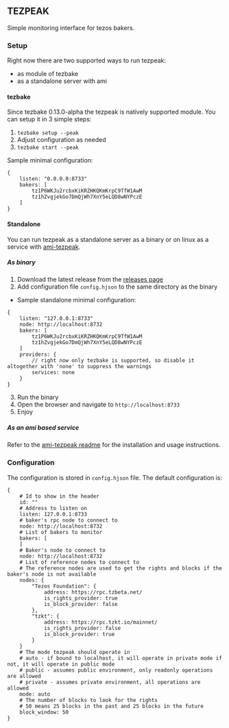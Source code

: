 ## TEZPEAK 

Simple monitoring interface for tezos bakers.

### Setup

Right now there are two supported ways to run tezpeak:
- as module of tezbake
- as a standalone server with ami

#### tezbake

Since tezbake 0.13.0-alpha the tezpeak is natively supported module. You can setup it in 3 simple steps:
1. `tezbake setup --peak`
2. Adjust configuration as needed
3. `tezbake start --peak`

Sample minimal configuration:
```hjson
{
	listen: "0.0.0.0:8733"
	bakers: [
		tz1P6WKJu2rcbxKiKRZHKQKmKrpC9TfW1AwM
		tz1hZvgjekGo7DmQjWh7XnY5eLQD8wNYPczE
	]
}
```

#### Standalone

You can run tezpeak as a standalone server as a binary or on linux as a service with [ami-tezpeak](https://github.com/tez-capital/ami-tezpeak).

##### As binary

1. Download the latest release from the [releases page](https://github.com/tez-capital/tezpeak)
2. Add configuration file `config.hjson` to the same directory as the binary
- Sample standalone minimal configuration:
```hjson
{
	listen: "127.0.0.1:8733"
	node: http://localhost:8732
	bakers: [
		tz1P6WKJu2rcbxKiKRZHKQKmKrpC9TfW1AwM
		tz1hZvgjekGo7DmQjWh7XnY5eLQD8wNYPczE
	]
	providers: {
		// right now only tezbake is supported, so disable it altogether with 'none' to suppress the warnings
		services: none 
	}
}
```
3. Run the binary
4. Open the browser and navigate to `http://localhost:8733`
5. Enjoy

##### As an ami based service

Refer to the [ami-tezpeak readme](https://github.com/tez-capital/ami-tezpeak) for the installation and usage instructions.

### Configuration

The configuration is stored in `config.hjson` file. The default configuration is:

```hjson
{
	# Id to show in the header
  	id: ""
	# Address to listen on
  	listen: 127.0.0.1:8733
	# baker's rpc node to connect to
	node: http://localhost:8732
	# List of bakers to monitor
	bakers: [
	]
	# Baker's node to connect to
	node: http://localhost:8732
	# List of reference nodes to connect to
	# The reference nodes are used to get the rights and blocks if the baker's node is not available
	nodes: {
		"Tezos Foundation": {
			address: https://rpc.tzbeta.net/
			is_rights_provider: true
			is_block_provider: false
		},
		"tzkt": {
			address: https://rpc.tzkt.io/mainnet/
			is_rights_provider: false
			is_block_provider: true
		}
	}
	# The mode tezpeak should operate in
	# auto - if bound to localhost, it will operate in private mode if not, it will operate in public mode
	# public - assumes public environment, only readonly operations are allowed
	# private - assumes private environment, all operations are allowed
	mode: auto
	# The number of blocks to look for the rights
	# 50 means 25 blocks in the past and 25 blocks in the future
	block_window: 50
}
```